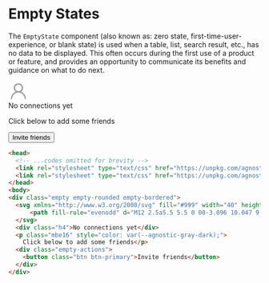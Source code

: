 # Empty States

The `EmptyState` component (also known as: zero state, first-time-user-experience, or blank state) is used when a table, list, search result, etc., has no data to be displayed. This often occurs during the first use of a product or feature, and provides an opportunity to communicate its benefits and guidance on what to do next. 

<div class="mbs24"></div>

<div class="empty empty-rounded empty-bordered">
    <svg xmlns="http://www.w3.org/2000/svg" fill="#999" width="40" height="40" viewBox="0 0 24 24">
        <path fill-rule="evenodd" d="M12 2.5a5.5 5.5 0 00-3.096 10.047 9.005 9.005 0 00-5.9 8.18.75.75 0 001.5.045 7.5 7.5 0 0114.993 0 .75.75 0 101.499-.044 9.005 9.005 0 00-5.9-8.181A5.5 5.5 0 0012 2.5zM8 8a4 4 0 118 0 4 4 0 01-8 0z" />
    </svg>
    <div class="h4">No connections yet</div>
    <p class="mbe16" style="color: var(--agnostic-gray-dark);">
        Click below to add some friends</p>
    <div class="empty-actions">
        <button class="btn btn-primary">Invite friends</button>
    </div>
</div>

```html
<head>
  <!-- ...codes omitted for brevity -->
  <link rel="stylesheet" type="text/css" href="https://unpkg.com/agnostic-css@1.0.12/public/css-dist/common.min.css">
  <link rel="stylesheet" type="text/css" href="https://unpkg.com/agnostic-css@1.0.12/public/css-dist/components.min.css">
</head>
<body>
<div class="empty empty-rounded empty-bordered">
  <svg xmlns="http://www.w3.org/2000/svg" fill="#999" width="40" height="40" viewBox="0 0 24 24">
      <path fill-rule="evenodd" d="M12 2.5a5.5 5.5 0 00-3.096 10.047 9.005 9.005 0 00-5.9 8.18.75.75 0 001.5.045 7.5 7.5 0 0114.993 0 .75.75 0 101.499-.044 9.005 9.005 0 00-5.9-8.181A5.5 5.5 0 0012 2.5zM8 8a4 4 0 118 0 4 4 0 01-8 0z" />
  </svg>
  <div class="h4">No connections yet</div>
  <p class="mbe16" style="color: var(--agnostic-gray-dark);">
    Click below to add some friends</p>
  <div class="empty-actions">
    <button class="btn btn-primary">Invite friends</button>
  </div>
</div>
```
